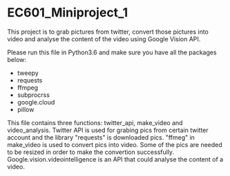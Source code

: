 # EC601_Miniproject_1
This project is to grab pictures from twitter, convert those pictures into video and analyse the content of the video using Google Vision API. 

Please run this file in Python3.6 and make sure you have all the packages below:
- tweepy
- requests
- ffmpeg
- subprocrss
- google.cloud
- pillow

This file contains three functions: twitter_api, make_video and video_analysis.
Twitter API is used for grabing pics from certain twitter account and the library "requests" is downloaded pics. 
"ffmeg" in make_video is used to convert pics into video. Some of the pics are needed to be resized in order to make the convertion successfully. 
Google.vision.videointelligence is an API that could analyse the content of a video.
